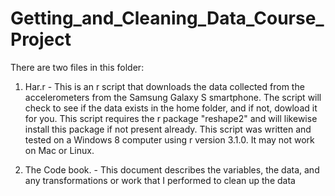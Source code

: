 Getting_and_Cleaning_Data_Course_Project
========================================

There are two files in this folder:

1.  Har.r - This is an r script that downloads the data collected from the accelerometers from the Samsung Galaxy S smartphone.
The script will check to see if the data exists in the home folder, and if not, dowload it for you.
This script requires the r package "reshape2" and will likewise install this package if not present already.
This script was written and tested on a Windows 8 computer using r version 3.1.0.  It may not work on Mac or Linux.

2.  The Code book.   - This document describes the variables, the data, and any transformations or work that I performed to clean up the data
